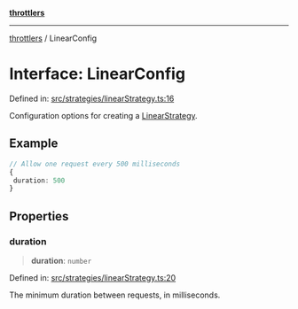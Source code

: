 [**throttlers**](../README.md)

***

[throttlers](../globals.md) / LinearConfig

# Interface: LinearConfig

Defined in: [src/strategies/linearStrategy.ts:16](https://github.com/havelessbemore/throttlers/blob/3e64dbc7f42ad7431d8e4aaaafc9787d4a004f91/src/strategies/linearStrategy.ts#L16)

Configuration options for creating a [LinearStrategy](../classes/LinearStrategy.md).

## Example

```ts
// Allow one request every 500 milliseconds
{
 duration: 500
}
```

## Properties

### duration

> **duration**: `number`

Defined in: [src/strategies/linearStrategy.ts:20](https://github.com/havelessbemore/throttlers/blob/3e64dbc7f42ad7431d8e4aaaafc9787d4a004f91/src/strategies/linearStrategy.ts#L20)

The minimum duration between requests, in milliseconds.
